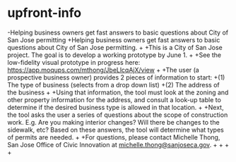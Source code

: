  # upfront-info
-Helping business owners get fast answers to basic questions about City of San Jose permitting
+Helping business owners get fast answers to basic questions about City of San Jose permitting.
+
+This is a City of San Jose project. The goal is to develop a working prototype by June 1. 
+
+See the low-fidelity visual prototype in progress here: https://app.moqups.com/mthong/JbeLlcqAjX/view
+ 
+The user (a prospective business owner) provides 2 pieces of information to start:
+(1) The type of business (selects from a drop down list)
+(2) The address of the business
+
+Using that information, the tool must look at the zoning and other property information for the address, and consult a look-up table to determine if the desired business type is allowed in that location. 
+
+Next, the tool asks the user a series of questions about the scope of construction work. E.g. Are you making interior changes? Will there be changes to the sidewalk, etc? Based on these answers, the tool will determine what types of permits are needed. 
+
+For questions, please contact Michelle Thong, San Jose Office of Civic Innovation at michelle.thong@sanjoseca.gov. 
+
+
+
+